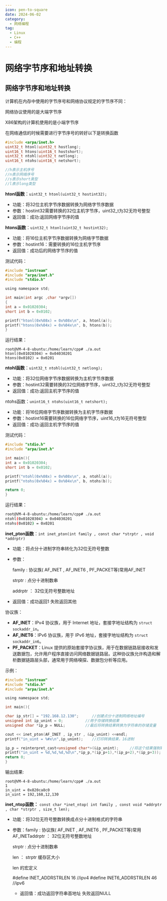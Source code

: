 ```yaml
---
icon: pen-to-square
date: 2024-06-02
category:
  - 网络编程
tag:
  - Linux
  - C++
  - 编程
---
```

# 网络字节序和地址转换

## 网络字节序和地址转换

计算机在内存中使用的字节序号和网络协议规定的字节序不同：

网络协议使用的是大端字节序

X86架构的计算机使用的是小端字节序

在网络通信的时候需要进行字节序号的转好以下是转换函数

```c
#include <arpa/inet.h>
uint32_t htonl(uint32_t hostlong);
uint16_t htons(uint16_t hostshort);
uint32_t ntohl(uint32_t netlong);
uint16_t ntohs(uint16_t netshort);

//h表示主机序号
//n表示网络序号
//s表示short类型
//l表示long类型
```

**htonl函数**：`uint32_t htonl(uint32_t hostint32);`

* 功能：将32位主机字节序数据转换为网络字节序数据
* 参数：hostint32需要转换的32位主机字节序，uint32_t为32无符号整型
* 返回值：成功:返回网络字节序的值

**htons函数**：`uint32_t htonl(uint32_t hostint32);`

* 功能：将16位主机字节序数据转换为网络字节数据
* 参数：hostint16：需要转换的16位主机字节序
* 返回值：成功后的网络字节序的值

测试代码：

```c
#include "iostream"
#include "arpa/inet.h"
#include "stdio.h"

using namespace std;

int main(int argc ,char *argv[])
{
int a = 0x01020304;
short int b = 0x0102;

printf("htonl(0x%08x) = 0x%08x\n", a, htonl(a));
printf("htons(0x%04x) = 0x%04x\n", b, htons(b));
}
```

运行结果：

```shell
root@VM-4-8-ubuntu:/home/learn/cpp# ./a.out
htonl(0x01020304) = 0x04030201
htons(0x0102) = 0x0201
```

**ntohl函数**：`uint32_t ntohl(uint32_t netlong);`

* 功能：将32位网络字节序数据转换为主机字节序数据
* 参数：hostint32需要转换的32位网络字节序，uint32_t为32无符号整型
* 返回值：成功:返回主机字节序的值

ntohs函数：`unint16_t ntohs(uint16_t netshort);`

* 功能：将16位网络字节序数据转换为主机字节序数据
* 参数：hostint16需要转换的16位网络字节序，uint16_t为16无符号整型
* 返回值：成功:返回主机字节序的值

测试代码：

```c
#include "stdio.h"
#include "arpa/inet.h"

int main(){
int a = 0x01020304;
short int b = 0x0102;

printf("ntohl(0x%08x) = 0x%08x\n", a, ntohl(a));
printf("ntohs(0x%04x) = 0x%04x\n", b, ntohs(b));

return 0;
}
```

运行结果：

```sh
root@VM-4-8-ubuntu:/home/learn/cpp# ./a.out
ntohl(0x01020304) = 0x04030201
ntohs(0x0102) = 0x0201
```

**inet_pton函数**：`int inet_pton(int family , const char *strptr , void *addrptr)`

* 功能：将点分十进制字符串转化为32位无符号整数
* 参数：
  
  family : 协议族( AF_INET , AF_INET6 , PF_PACKET等)常用AF_INET
  
  strptr : 点分十进制数串
  
  addrptr ： 32位无符号整数地址
* 返回值：成功返回1 失败返回其他

协议族：

* **AF_INET**：IPv4 协议族，用于 Internet 地址，套接字地址结构为 `struct sockaddr_in`。
* **AF_INET6**：IPv6 协议族，用于 IPv6 地址，套接字地址结构为 `struct sockaddr_in6`。
* **PF_PACKET**：Linux 提供的原始套接字协议族，用于在数据链路层接收和发送数据包，允许用户程序直接访问网络数据链路层。这种协议族允许构造和解析数据链路层头部，通常用于网络嗅探、数据包分析等应用。

示例：

```c
#include "iostream"
#include "stdio.h"
#include "arpa/inet.h"

using namespace std;

int main(){

char ip_str[] = "192.168.12.130";      //创建点分十进制网络地址编号
unsigned int ip_unint = 0;          //用于存储转换结果
unsigned char *ip_p = NULL;         //最后将转换结果转换为字符串的存储变量

cout << inet_pton(AF_INET , ip_str , &ip_unint) <<endl;
printf("in_uint = %#x\n",ip_unint);    //打印转换结果，16进制

ip_p = reinterpret_cast<unsigned char*>(&ip_unint);     //将这个结果强制转换为字符串
printf("in_uint = %d,%d,%d,%d\n",*ip_p,*(ip_p+1),*(ip_p+2),*(ip_p+3));   //打印出这4个字符串，以整数形式输出
return 0;
}
```

输出结果:

```shell
root@VM-4-8-ubuntu:/home/learn/cpp# ./a.out
1
in_uint = 0x820ca8c0
in_uint = 192,168,12,130
```

**inet_ntop函数：** `const char *inet_ntop( int family , const void *addrptr , char *strptr , size_t len);`

* 功能：将32位无符号整数转换成点分十进制格式的字符串
* 参数：family : 协议族( AF_INET , AF_INET6 , PF_PACKET等)常用AF_INETaddrptr ： 32位无符号整数地址
  
  strptr : 点分十进制数串
  
  len ： strptr 缓存区大小
  
  len 的宏定义
  
  #define INET_ADDRSTRLEN   16  //ipv4
  #define INET6_ADDRSTRLEN  46  //ipv6
  
  * 返回值：成功返回字符串首地址 失败返回NULL